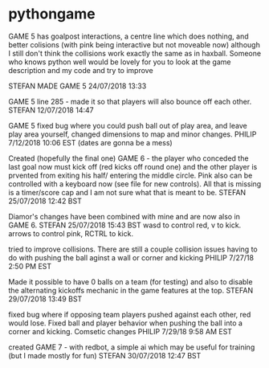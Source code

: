 # pythongame

GAME 5 has goalpost interactions, a centre line which does nothing, and better colisions (with pink being interactive but not moveable now) although I still don't think the collisions work exactly the same as in haxball. Someone who knows python well would be lovely for you to look at the game description and my code and try to improve

STEFAN MADE GAME 5 24/07/2018 13:33

GAME 5 line 285 - made it so that players will also bounce off each other. STEFAN 12/07/2018 14:47

GAME 5 fixed bug where you could push ball out of play area, and leave play area yourself, changed dimensions to map and minor changes. PHILIP 7/12/2018 10:06 EST (dates are gonna be a mess)

Created (hopefully the final one) GAME 6 - the player who conceded the last goal now must kick off (red kicks off round one) and the other player is prvented from exiting his half/ entering the middle circle. Pink also can be controlled with a keyboard now (see file for new controls). All that is missing is a timer/score cap and I am not sure what that is meant to be.
STEFAN 25/07/2018 12:42 BST

Diamor's changes have been combined with mine and are now also in GAME 6. STEFAN 25/07/2018 15:43 BST
wasd to control red, v to kick.
arrows to control pink, RCTRL to kick.

tried to improve collisions. There are still a couple collision issues having to do with pushing the ball aginst a wall or corner and kicking PHILIP 7/27/18 2:50 PM EST

Made it possible to have 0 balls on a team (for testing) and also to disable the alternating kickoffs mechanic in the game features at the top. STEFAN  29/07/2018 13:49 BST

fixed bug where if opposing team players pushed against each other, red would lose. Fixed ball and player behavior when pushing the ball into a corner and kicking. Comsetic changes PHILIP 7/29/18 9:58 AM EST

created GAME 7 - with redbot, a simple ai which may be useful for training (but I made mostly for fun) STEFAN 30/07/2018 12:47 BST
